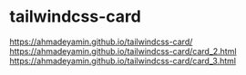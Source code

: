 # tailwindcss-card

https://ahmadeyamin.github.io/tailwindcss-card/
https://ahmadeyamin.github.io/tailwindcss-card/card_2.html
https://ahmadeyamin.github.io/tailwindcss-card/card_3.html
